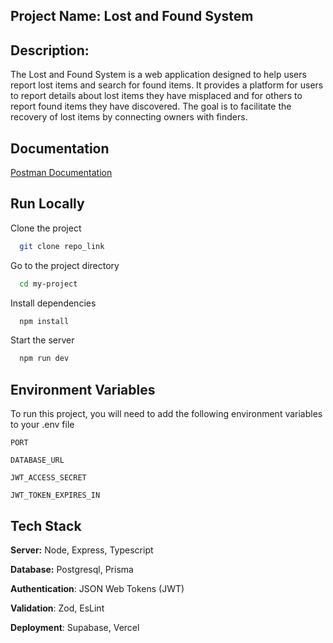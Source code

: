 ## Project Name: Lost and Found System

## Description:

The Lost and Found System is a web application designed to help users report lost items and search for found items. It provides a platform for users to report details about lost items they have misplaced and for others to report found items they have discovered. The goal is to facilitate the recovery of lost items by connecting owners with finders.

## Documentation

[Postman Documentation](https://documenter.getpostman.com/view/31250775/2sA35G534t)

## Run Locally

Clone the project

```bash
  git clone repo_link
```

Go to the project directory

```bash
  cd my-project
```

Install dependencies

```bash
  npm install
```

Start the server

```bash
  npm run dev
```

## Environment Variables

To run this project, you will need to add the following environment variables to your .env file

`PORT`

`DATABASE_URL`

`JWT_ACCESS_SECRET`

`JWT_TOKEN_EXPIRES_IN`

## Tech Stack

**Server:** Node, Express, Typescript

**Database:** Postgresql, Prisma

**Authentication**: JSON Web Tokens (JWT)

**Validation**: Zod, EsLint

**Deployment**: Supabase, Vercel
